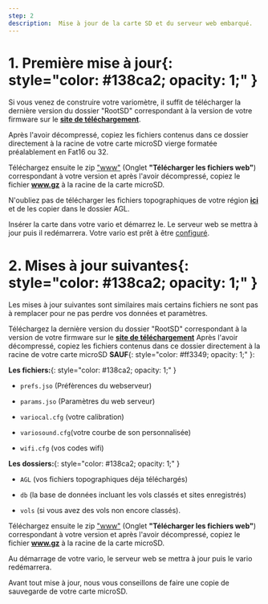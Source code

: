 ```yaml
---
step: 2
description:  Mise à jour de la carte SD et du serveur web embarqué.
---
```


# **1. Première mise à jour**{: style="color:   #138ca2; opacity: 1;" }

Si vous venez de construire votre variomètre, il suffit de télécharger la dernière version du dossier "RootSD" correspondant à la version de votre firmware sur le [**site de téléchargement**](http://gnuvario-e.yj.fr/).

Après l'avoir décompressé, copiez les fichiers contenus dans ce dossier directement à la racine de votre carte microSD vierge formatée préalablement en Fat16 ou 32.

Téléchargez ensuite le zip ["www"](http://gnuvario-e.yj.fr/) (Onglet **"Télécharger les fichiers web"**) correspondant à votre version et après l'avoir décompressé, copiez le fichier **www.gz** à la racine de la carte microSD.

N'oubliez pas de télécharger les fichiers topographiques de votre région [**ici**](https://vps.skybean.eu/agl/) et de les copier dans le dossier AGL.

Insérer la carte dans votre vario et démarrez le. Le serveur web se mettra à jour puis il redémarrera. Votre vario est prêt à être [configuré]({{site.baseurl}}/manuel/page_web.html).     

# **2. Mises à jour suivantes**{: style="color:   #138ca2; opacity: 1;" }

Les mises à jour suivantes sont similaires mais certains fichiers ne sont pas à remplacer pour ne pas perdre vos données et paramètres.
 
Téléchargez la dernière version du dossier "RootSD" correspondant à la version de votre firmware sur le [**site de téléchargement**](http://gnuvario-e.yj.fr/)
Après l'avoir décompressé, copiez les fichiers contenus dans ce dossier directement à la racine de votre carte microSD **SAUF**{: style="color:   #ff3349; opacity: 1;" }:

**Les fichiers:**{: style="color:   #138ca2; opacity: 1;" }

- `prefs.jso` (Préfèrences du webserveur)

- `params.jso` (Paramètres du web serveur)

- `variocal.cfg` (votre calibration)

- `variosound.cfg`(votre courbe de son personnalisée)

- `wifi.cfg` (vos codes wifi)

**Les dossiers:**{: style="color:   #138ca2; opacity: 1;" }

- `AGL` (vos fichiers topographiques déja téléchargés)

- `db` (la base de données incluant les vols classés et sites enregistrés)

- `vols` (si vous avez des vols non encore classés).

Téléchargez ensuite le zip ["www"](http://gnuvario-e.yj.fr/) (Onglet **"Télécharger les fichiers web"**) correspondant à votre version et après l'avoir décompressé, copiez le fichier **www.gz** à la racine de la carte microSD.

Au démarrage de votre vario, le serveur web se mettra à jour puis le vario redémarrera. 

Avant tout mise à jour, nous vous conseillons de faire une copie de sauvegarde de votre carte microSD.



